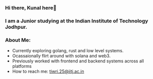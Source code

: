 ### Hi there, Kunal here👋
### I am a Junior studying at the Indian Institute of Technology Jodhpur.
### About Me:
- Currently exploring golang, rust and low level systems.
- Ocassaionally flirt around with solana and web3.
- Previously worked with frontend and backend systems across all platforms
- How to reach me: <a href="mailto:tiwari.25@iitj.ac.in">tiwri.25@iitj.ac.in</a>
